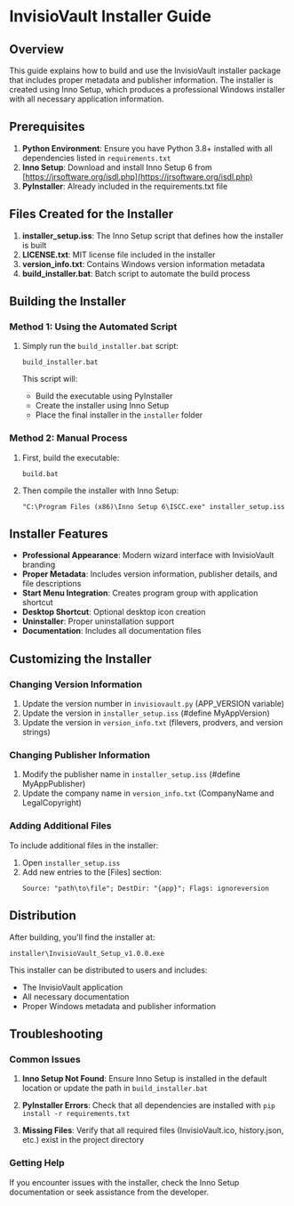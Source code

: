 # InvisioVault Installer Guide

## Overview
This guide explains how to build and use the InvisioVault installer package that includes proper metadata and publisher information. The installer is created using Inno Setup, which produces a professional Windows installer with all necessary application information.

## Prerequisites

1. **Python Environment**: Ensure you have Python 3.8+ installed with all dependencies listed in `requirements.txt`
2. **Inno Setup**: Download and install Inno Setup 6 from [https://jrsoftware.org/isdl.php](https://jrsoftware.org/isdl.php)
3. **PyInstaller**: Already included in the requirements.txt file

## Files Created for the Installer

1. **installer_setup.iss**: The Inno Setup script that defines how the installer is built
2. **LICENSE.txt**: MIT license file included in the installer
3. **version_info.txt**: Contains Windows version information metadata
4. **build_installer.bat**: Batch script to automate the build process

## Building the Installer

### Method 1: Using the Automated Script

1. Simply run the `build_installer.bat` script:
   ```
   build_installer.bat
   ```

   This script will:
   - Build the executable using PyInstaller
   - Create the installer using Inno Setup
   - Place the final installer in the `installer` folder

### Method 2: Manual Process

1. First, build the executable:
   ```
   build.bat
   ```

2. Then compile the installer with Inno Setup:
   ```
   "C:\Program Files (x86)\Inno Setup 6\ISCC.exe" installer_setup.iss
   ```

## Installer Features

- **Professional Appearance**: Modern wizard interface with InvisioVault branding
- **Proper Metadata**: Includes version information, publisher details, and file descriptions
- **Start Menu Integration**: Creates program group with application shortcut
- **Desktop Shortcut**: Optional desktop icon creation
- **Uninstaller**: Proper uninstallation support
- **Documentation**: Includes all documentation files

## Customizing the Installer

### Changing Version Information

1. Update the version number in `invisiovault.py` (APP_VERSION variable)
2. Update the version in `installer_setup.iss` (#define MyAppVersion)
3. Update the version in `version_info.txt` (filevers, prodvers, and version strings)

### Changing Publisher Information

1. Modify the publisher name in `installer_setup.iss` (#define MyAppPublisher)
2. Update the company name in `version_info.txt` (CompanyName and LegalCopyright)

### Adding Additional Files

To include additional files in the installer:

1. Open `installer_setup.iss`
2. Add new entries to the [Files] section:
   ```
   Source: "path\to\file"; DestDir: "{app}"; Flags: ignoreversion
   ```

## Distribution

After building, you'll find the installer at:
```
installer\InvisioVault_Setup_v1.0.0.exe
```

This installer can be distributed to users and includes:
- The InvisioVault application
- All necessary documentation
- Proper Windows metadata and publisher information

## Troubleshooting

### Common Issues

1. **Inno Setup Not Found**: Ensure Inno Setup is installed in the default location or update the path in `build_installer.bat`

2. **PyInstaller Errors**: Check that all dependencies are installed with `pip install -r requirements.txt`

3. **Missing Files**: Verify that all required files (InvisioVault.ico, history.json, etc.) exist in the project directory

### Getting Help

If you encounter issues with the installer, check the Inno Setup documentation or seek assistance from the developer.